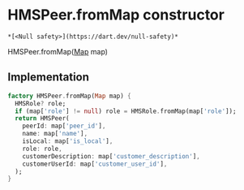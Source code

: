 


# HMSPeer.fromMap constructor




    *[<Null safety>](https://dart.dev/null-safety)*



HMSPeer.fromMap([Map](https://api.flutter.dev/flutter/dart-core/Map-class.html) map)





## Implementation

```dart
factory HMSPeer.fromMap(Map map) {
  HMSRole? role;
  if (map['role'] != null) role = HMSRole.fromMap(map['role']);
  return HMSPeer(
    peerId: map['peer_id'],
    name: map['name'],
    isLocal: map['is_local'],
    role: role,
    customerDescription: map['customer_description'],
    customerUserId: map['customer_user_id'],
  );
}
```







